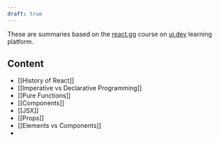 ```yaml
---
draft: true
---
```



These are summaries based on the [react.gg](https://ui.dev/c/react) course on [ui.dev](https://ui.dev) learning platform.
## Content
- [[History of React]]
- [[Imperative vs Declarative Programming]]
- [[Pure Functions]]
- [[Components]]
- [[JSX]]
- [[Props]]
- [[Elements vs Components]]
- 